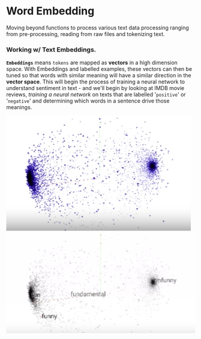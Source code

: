  # Word Embedding

 Moving beyond functions to process various text data processing ranging from pre-processing, reading from raw files and tokenizing text.

 ### Working w/ Text Embeddings.

 **`Embeddings`** means `tokens` are mapped as **vectors** in a high dimension space. With Embeddings and labelled examples, these vectors can then be tuned so that words with similar meaning will have a similar direction in the **vector space**. This will begin the process of training a neural network to understand sentiment in text - and we'll begin by looking at IMDB movie reviews, *training a neural network* on texts that are labelled '`positive`' or '`negative`' and determining which words in a sentence drive those meanings.  
 
 ![](img/positive-negative.png) ![](img/embed.png) 